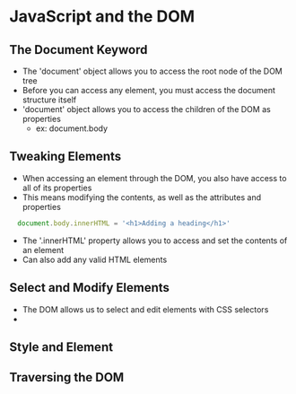 #  JavaScript and the DOM

## The Document Keyword
  - The 'document' object allows you to access the root node of the DOM tree
  - Before you can access any element, you must access the document structure itself
  - 'document' object allows you to access the children of the DOM as properties
    - ex: document.body 

## Tweaking Elements
  - When accessing an element through the DOM, you also have access to all of its properties
  - This means modifying the contents, as well as the attributes and properties
  ```JavaScript
    document.body.innerHTML = '<h1>Adding a heading</h1>'
  ```
  - The '.innerHTML' property allows you to access and set the contents of an element
  - Can also add any valid HTML elements

## Select and Modify Elements
  - The DOM allows us to select and edit elements with CSS selectors
  - 

## Style and Element


## Traversing the DOM

